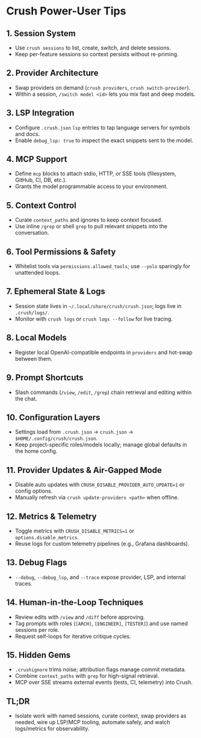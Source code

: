 # Crush Power-User Tips

## 1. Session System
- Use `crush sessions` to list, create, switch, and delete sessions.
- Keep per-feature sessions so context persists without re-priming.

## 2. Provider Architecture
- Swap providers on demand (`crush providers`, `crush switch-provider`).
- Within a session, `/switch model <id>` lets you mix fast and deep models.

## 3. LSP Integration
- Configure `.crush.json` `lsp` entries to tap language servers for symbols and docs.
- Enable `debug_lsp: true` to inspect the exact snippets sent to the model.

## 4. MCP Support
- Define `mcp` blocks to attach stdio, HTTP, or SSE tools (filesystem, GitHub, CI, DB, etc.).
- Grants the model programmable access to your environment.

## 5. Context Control
- Curate `context_paths` and ignores to keep context focused.
- Use inline `/grep` or shell `grep` to pull relevant snippets into the conversation.

## 6. Tool Permissions & Safety
- Whitelist tools via `permissions.allowed_tools`; use `--yolo` sparingly for unattended loops.

## 7. Ephemeral State & Logs
- Session state lives in `~/.local/share/crush/crush.json`; logs live in `.crush/logs/`.
- Monitor with `crush logs` or `crush logs --follow` for live tracing.

## 8. Local Models
- Register local OpenAI-compatible endpoints in `providers` and hot-swap between them.

## 9. Prompt Shortcuts
- Slash commands (`/view`, `/edit`, `/grep`) chain retrieval and editing within the chat.

## 10. Configuration Layers
- Settings load from `.crush.json` → `crush.json` → `$HOME/.config/crush/crush.json`.
- Keep project-specific roles/models locally; manage global defaults in the home config.

## 11. Provider Updates & Air-Gapped Mode
- Disable auto updates with `CRUSH_DISABLE_PROVIDER_AUTO_UPDATE=1` or config options.
- Manually refresh via `crush update-providers <path>` when offline.

## 12. Metrics & Telemetry
- Toggle metrics with `CRUSH_DISABLE_METRICS=1` or `options.disable_metrics`.
- Reuse logs for custom telemetry pipelines (e.g., Grafana dashboards).

## 13. Debug Flags
- `--debug`, `--debug_lsp`, and `--trace` expose provider, LSP, and internal traces.

## 14. Human-in-the-Loop Techniques
- Review edits with `/view` and `/diff` before approving.
- Tag prompts with roles (`[ARCH]`, `[ENGINEER]`, `[TESTER]`) and use named sessions per role.
- Request self-loops for iterative critique cycles.

## 15. Hidden Gems
- `.crushignore` trims noise; attribution flags manage commit metadata.
- Combine `context_paths` with `grep` for high-signal retrieval.
- MCP over SSE streams external events (tests, CI, telemetry) into Crush.

## TL;DR
- Isolate work with named sessions, curate context, swap providers as needed, wire up LSP/MCP tooling, automate safely, and watch logs/metrics for observability.
